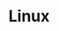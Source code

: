 ---
layout: posts_by_category
categories: linux
title: Linux
permalink: /category/linux
robots: noindex
---